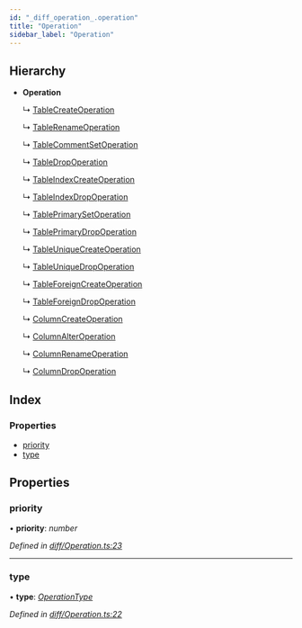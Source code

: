 ```yaml
---
id: "_diff_operation_.operation"
title: "Operation"
sidebar_label: "Operation"
---
```


## Hierarchy

* **Operation**

  ↳ [TableCreateOperation](_diff_operation_.tablecreateoperation.md)

  ↳ [TableRenameOperation](_diff_operation_.tablerenameoperation.md)

  ↳ [TableCommentSetOperation](_diff_operation_.tablecommentsetoperation.md)

  ↳ [TableDropOperation](_diff_operation_.tabledropoperation.md)

  ↳ [TableIndexCreateOperation](_diff_operation_.tableindexcreateoperation.md)

  ↳ [TableIndexDropOperation](_diff_operation_.tableindexdropoperation.md)

  ↳ [TablePrimarySetOperation](_diff_operation_.tableprimarysetoperation.md)

  ↳ [TablePrimaryDropOperation](_diff_operation_.tableprimarydropoperation.md)

  ↳ [TableUniqueCreateOperation](_diff_operation_.tableuniquecreateoperation.md)

  ↳ [TableUniqueDropOperation](_diff_operation_.tableuniquedropoperation.md)

  ↳ [TableForeignCreateOperation](_diff_operation_.tableforeigncreateoperation.md)

  ↳ [TableForeignDropOperation](_diff_operation_.tableforeigndropoperation.md)

  ↳ [ColumnCreateOperation](_diff_operation_.columncreateoperation.md)

  ↳ [ColumnAlterOperation](_diff_operation_.columnalteroperation.md)

  ↳ [ColumnRenameOperation](_diff_operation_.columnrenameoperation.md)

  ↳ [ColumnDropOperation](_diff_operation_.columndropoperation.md)

## Index

### Properties

* [priority](_diff_operation_.operation.md#priority)
* [type](_diff_operation_.operation.md#type)

## Properties

###  priority

• **priority**: *number*

*Defined in [diff/Operation.ts:23](https://github.com/aerogear/graphback/blob/bc616b51/packages/graphql-migrations/src/diff/Operation.ts#L23)*

___

###  type

• **type**: *[OperationType](../modules/_diff_operation_.md#operationtype)*

*Defined in [diff/Operation.ts:22](https://github.com/aerogear/graphback/blob/bc616b51/packages/graphql-migrations/src/diff/Operation.ts#L22)*
